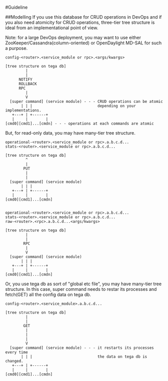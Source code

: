 #Guideline

##Modelling
If you use this database for CRUD operations in DevOps and if you also need atomicity for CRUD operations, three-tier tree structure is ideal from an implementational point of view. 

Note: for a large DevOps deployment, you may want to use either ZooKeeper/Cassandra(column-oriented) or OpenDaylight MD-SAL for such a purpose.
```
config-<router>.<service_module or rpc>.<args/kwargs>

[tree structure on tega db]
         |
         |
      NOTIFY
      ROLLBACK
      RPC
         |
         V
  [super command] (service module) - - - CRUD operations can be atomic
       | | |                             depending on your implementations.
   +---+ | +------+
   |     |        |
[cmd0][cmd1]...[cmdn] - - - operations at each commands are atomic
```

But, for read-only data, you may have many-tier tree structure.
```
operational-<router>.<service_module or rpc>.a.b.c.d...
stats-<router>.<service_module or rpc>.a.b.c.d...

[tree structure on tega db]
         ^
         |
        PUT
         |
         |
  [super command] (service module)
       | | |
   +---+ | +------+
   |     |        |
[cmd0][cmd1]...[cmdn]


operational-<router>.<service_module or rpc>.a.b.c.d...
stats-<router>.<service_module or rpc>.a.b.c.d...
raw-<router>.<rpc>.a.b.c.d...<args/kwargs>

[tree structure on tega db]
         |
         |
        RPC
         |
         V
  [super command] (service module)
       | | |
   +---+ | +------+
   |     |        |
[cmd0][cmd1]...[cmdn]

```

Or, you use tega db as sort of "global etc file", you may have many-tier tree structure. In this case, super command needs to restar its processes and fetch(GET) all the config data on tega db.
```
config-<router>.<service_module>.a.b.c.d...

[tree structure on tega db]
         |
         |
        GET
         |
         |
         |
         V
  [super command] (service module) - - - it restarts its processes every time
       | | |                             the data on tega db is changed.
   +---+ | +------+
   |     |        |
[cmd0][cmd1]...[cmdn] 
```
